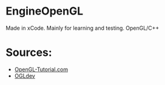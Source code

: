 # EngineOpenGL
Made in xCode. Mainly for learning and testing. OpenGL/C++

# Sources:
- [OpenGL-Tutorial.com](http://www.opengl-tutorial.org/)
- [OGLdev](http://ogldev.atspace.co.uk/)
